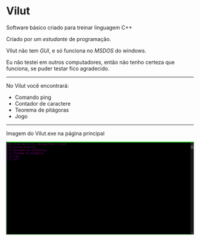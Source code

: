 # Vilut

 Software básico criado para treinar linguagem C++

Criado por um *estudante* de programação.  

Vilut não tem *GUI*, e só funciona no *MSDOS* do windows.

Eu não testei em outros computadores, então não tenho certeza que funciona, se puder testar fico agradecido.

***

No Vilut você encontrará:

* Comando ping
* Contador de caractere
* Teorema de pitágoras
* Jogo

***

Imagem do Vilut.exe na página principal

![](image.png)